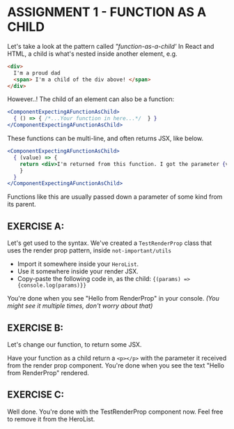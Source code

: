 # ASSIGNMENT 1 - FUNCTION AS A CHILD

Let's take a look at the pattern called *"function-as-a-child'*
In React and HTML, a child is what's nested inside another element, e.g.
```html
<div>
  I'm a proud dad
  <span> I'm a child of the div above! </span>
</div>
```
However..! The child of an element can also be a function:
```jsx harmony
<ComponentExpectingAFunctionAsChild>
  { () => { /*...Your function in here...*/  } }
</ComponentExpectingAFunctionAsChild>
```

These functions can be multi-line, and often returns JSX, like below.
```jsx harmony
<ComponentExpectingAFunctionAsChild>
  { (value) => {
    return <div>I'm returned from this function. I got the parameter {value} </div>
    }
  }
</ComponentExpectingAFunctionAsChild>
```

Functions like this are usually passed down a parameter of some kind from its parent.

## EXERCISE A:

Let's get used to the syntax.
We've created a `TestRenderProp` class that uses the render prop pattern,
inside `not-important/utils`

 - Import it somewhere inside your `HeroList`.
 - Use it somewhere inside your render JSX.
 - Copy-paste the following code in, as the child:
    `{(params) => {console.log(params)}}`

You're done when you see "Hello from RenderProp" in your console.
*(You might see it multiple times, don't worry about that)*


## EXERCISE B:
Let's change our function, to return some JSX.

Have your function as a child return a `<p></p>` with the parameter it received from the
render prop component.
You're done when you see the text "Hello from RenderProp" rendered.

## EXERCISE C:
Well done. You're done with the TestRenderProp component now. Feel free
to remove it from the HeroList.
